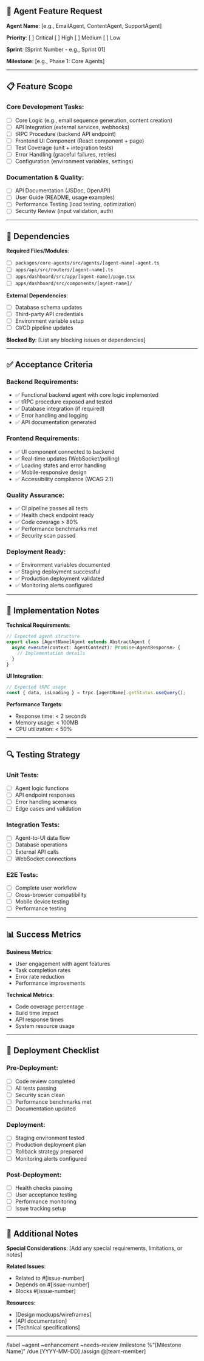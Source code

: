 ## 🧠 Agent Feature Request

**Agent Name**: [e.g., EmailAgent, ContentAgent, SupportAgent]

**Priority**: [ ] Critical [ ] High [ ] Medium [ ] Low

**Sprint**: [Sprint Number - e.g., Sprint 01]

**Milestone**: [e.g., Phase 1: Core Agents]

---

## 📋 **Feature Scope**

### Core Development Tasks:

- [ ] Core Logic (e.g., email sequence generation, content creation)
- [ ] API Integration (external services, webhooks)
- [ ] tRPC Procedure (backend API endpoint)
- [ ] Frontend UI Component (React component + page)
- [ ] Test Coverage (unit + integration tests)
- [ ] Error Handling (graceful failures, retries)
- [ ] Configuration (environment variables, settings)

### Documentation & Quality:

- [ ] API Documentation (JSDoc, OpenAPI)
- [ ] User Guide (README, usage examples)
- [ ] Performance Testing (load testing, optimization)
- [ ] Security Review (input validation, auth)

---

## 🔗 **Dependencies**

**Required Files/Modules**:

- [ ] `packages/core-agents/src/agents/[agent-name]-agent.ts`
- [ ] `apps/api/src/routers/[agent-name].ts`
- [ ] `apps/dashboard/src/app/[agent-name]/page.tsx`
- [ ] `apps/dashboard/src/components/[agent-name]/`

**External Dependencies**:

- [ ] Database schema updates
- [ ] Third-party API credentials
- [ ] Environment variable setup
- [ ] CI/CD pipeline updates

**Blocked By**: [List any blocking issues or dependencies]

---

## ✅ **Acceptance Criteria**

### Backend Requirements:

- ✅ Functional backend agent with core logic implemented
- ✅ tRPC procedure exposed and tested
- ✅ Database integration (if required)
- ✅ Error handling and logging
- ✅ API documentation generated

### Frontend Requirements:

- ✅ UI component connected to backend
- ✅ Real-time updates (WebSocket/polling)
- ✅ Loading states and error handling
- ✅ Mobile-responsive design
- ✅ Accessibility compliance (WCAG 2.1)

### Quality Assurance:

- ✅ CI pipeline passes all tests
- ✅ Health check endpoint ready
- ✅ Code coverage > 80%
- ✅ Performance benchmarks met
- ✅ Security scan passed

### Deployment Ready:

- ✅ Environment variables documented
- ✅ Staging deployment successful
- ✅ Production deployment validated
- ✅ Monitoring alerts configured

---

## 🎯 **Implementation Notes**

**Technical Requirements**:

```typescript
// Expected agent structure
export class [AgentName]Agent extends AbstractAgent {
  async execute(context: AgentContext): Promise<AgentResponse> {
    // Implementation details
  }
}
```

**UI Integration**:

```typescript
// Expected tRPC usage
const { data, isLoading } = trpc.[agentName].getStatus.useQuery();
```

**Performance Targets**:

- Response time: < 2 seconds
- Memory usage: < 100MB
- CPU utilization: < 50%

---

## 🔍 **Testing Strategy**

### Unit Tests:

- [ ] Agent logic functions
- [ ] API endpoint responses
- [ ] Error handling scenarios
- [ ] Edge cases and validation

### Integration Tests:

- [ ] Agent-to-UI data flow
- [ ] Database operations
- [ ] External API calls
- [ ] WebSocket connections

### E2E Tests:

- [ ] Complete user workflow
- [ ] Cross-browser compatibility
- [ ] Mobile device testing
- [ ] Performance testing

---

## 📊 **Success Metrics**

**Business Metrics**:

- User engagement with agent features
- Task completion rates
- Error rate reduction
- Performance improvements

**Technical Metrics**:

- Code coverage percentage
- Build time impact
- API response times
- System resource usage

---

## 🚀 **Deployment Checklist**

### Pre-Deployment:

- [ ] Code review completed
- [ ] All tests passing
- [ ] Security scan clean
- [ ] Performance benchmarks met
- [ ] Documentation updated

### Deployment:

- [ ] Staging environment tested
- [ ] Production deployment plan
- [ ] Rollback strategy prepared
- [ ] Monitoring alerts configured

### Post-Deployment:

- [ ] Health checks passing
- [ ] User acceptance testing
- [ ] Performance monitoring
- [ ] Issue tracking setup

---

## 📝 **Additional Notes**

**Special Considerations**:
[Add any special requirements, limitations, or notes]

**Related Issues**:

- Related to #[issue-number]
- Depends on #[issue-number]
- Blocks #[issue-number]

**Resources**:

- [Design mockups/wireframes]
- [API documentation]
- [Technical specifications]

---

/label ~agent ~enhancement ~needs-review
/milestone %"[Milestone Name]"
/due [YYYY-MM-DD]
/assign @[team-member]
